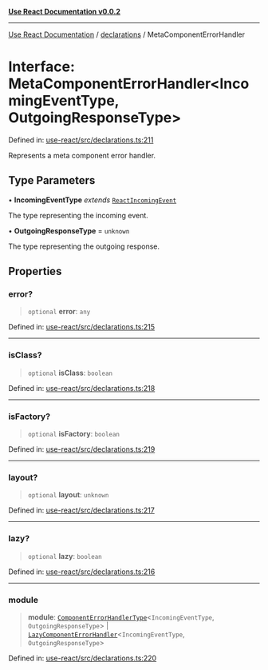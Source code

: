 [**Use React Documentation v0.0.2**](../../README.md)

***

[Use React Documentation](../../modules.md) / [declarations](../README.md) / MetaComponentErrorHandler

# Interface: MetaComponentErrorHandler\<IncomingEventType, OutgoingResponseType\>

Defined in: [use-react/src/declarations.ts:211](https://github.com/stonemjs/use-react/blob/d8ec502192c16b8752fc9e1bf85bd5600bcf9813/src/declarations.ts#L211)

Represents a meta component error handler.

## Type Parameters

• **IncomingEventType** *extends* [`ReactIncomingEvent`](../type-aliases/ReactIncomingEvent.md)

The type representing the incoming event.

• **OutgoingResponseType** = `unknown`

The type representing the outgoing response.

## Properties

### error?

> `optional` **error**: `any`

Defined in: [use-react/src/declarations.ts:215](https://github.com/stonemjs/use-react/blob/d8ec502192c16b8752fc9e1bf85bd5600bcf9813/src/declarations.ts#L215)

***

### isClass?

> `optional` **isClass**: `boolean`

Defined in: [use-react/src/declarations.ts:218](https://github.com/stonemjs/use-react/blob/d8ec502192c16b8752fc9e1bf85bd5600bcf9813/src/declarations.ts#L218)

***

### isFactory?

> `optional` **isFactory**: `boolean`

Defined in: [use-react/src/declarations.ts:219](https://github.com/stonemjs/use-react/blob/d8ec502192c16b8752fc9e1bf85bd5600bcf9813/src/declarations.ts#L219)

***

### layout?

> `optional` **layout**: `unknown`

Defined in: [use-react/src/declarations.ts:217](https://github.com/stonemjs/use-react/blob/d8ec502192c16b8752fc9e1bf85bd5600bcf9813/src/declarations.ts#L217)

***

### lazy?

> `optional` **lazy**: `boolean`

Defined in: [use-react/src/declarations.ts:216](https://github.com/stonemjs/use-react/blob/d8ec502192c16b8752fc9e1bf85bd5600bcf9813/src/declarations.ts#L216)

***

### module

> **module**: [`ComponentErrorHandlerType`](../type-aliases/ComponentErrorHandlerType.md)\<`IncomingEventType`, `OutgoingResponseType`\> \| [`LazyComponentErrorHandler`](../type-aliases/LazyComponentErrorHandler.md)\<`IncomingEventType`, `OutgoingResponseType`\>

Defined in: [use-react/src/declarations.ts:220](https://github.com/stonemjs/use-react/blob/d8ec502192c16b8752fc9e1bf85bd5600bcf9813/src/declarations.ts#L220)
